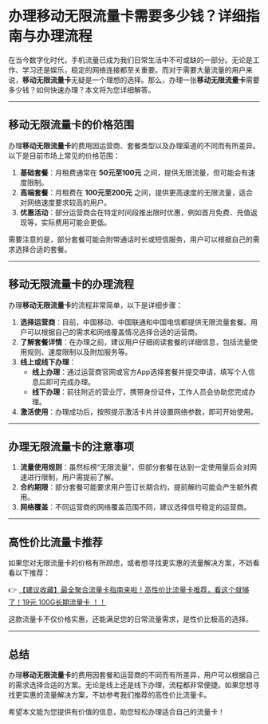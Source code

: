 # 办理移动无限流量卡需要多少钱？详细指南与办理流程

在当今数字化时代，手机流量已成为我们日常生活中不可或缺的一部分。无论是工作、学习还是娱乐，稳定的网络连接都至关重要。而对于需要大量流量的用户来说，**移动无限流量卡**无疑是一个理想的选择。那么，办理一张**移动无限流量卡**需要多少钱？如何快速办理？本文将为您详细解答。

---

## 移动无限流量卡的价格范围

办理**移动无限流量卡**的费用因运营商、套餐类型以及办理渠道的不同而有所差异。以下是目前市场上常见的价格范围：

1. **基础套餐**：月租费通常在 **50元至100元** 之间，提供无限流量，但可能会有速度限制。
2. **高端套餐**：月租费在 **100元至200元** 之间，提供更高速度的无限流量，适合对网络速度要求较高的用户。
3. **优惠活动**：部分运营商会在特定时间段推出限时优惠，例如首月免费、充值返现等，实际费用可能会更低。

需要注意的是，部分套餐可能会附带通话时长或短信服务，用户可以根据自己的需求选择合适的套餐。

---

## 移动无限流量卡的办理流程

办理**移动无限流量卡**的流程非常简单，以下是详细步骤：

1. **选择运营商**：目前，中国移动、中国联通和中国电信都提供无限流量套餐。用户可以根据自己的需求和网络覆盖情况选择合适的运营商。
2. **了解套餐详情**：在办理之前，建议用户仔细阅读套餐的详细信息，包括流量使用规则、速度限制以及附加服务等。
3. **线上或线下办理**：
   - **线上办理**：通过运营商官网或官方App选择套餐并提交申请，填写个人信息后即可完成办理。
   - **线下办理**：前往附近的营业厅，携带身份证件，工作人员会协助您完成办理。
4. **激活使用**：办理成功后，按照提示激活卡片并设置网络参数，即可开始使用。

---

## 办理无限流量卡的注意事项

1. **流量使用规则**：虽然标榜“无限流量”，但部分套餐在达到一定使用量后会对网速进行限制，用户需提前了解。
2. **合约期限**：部分套餐可能要求用户签订长期合约，提前解约可能会产生额外费用。
3. **网络覆盖**：不同运营商的网络覆盖范围不同，建议选择信号稳定的运营商。

---

## 高性价比流量卡推荐

如果您对无限流量卡的价格有所顾虑，或者想寻找更实惠的流量解决方案，不妨看看以下推荐：

👉 [【建议收藏】最全聚合流量卡指南来啦！高性价比流量卡推荐，看这个就够了！19元 100G长期流量卡 ！！](https://bit.ly/Liuliangka)

这款流量卡不仅价格实惠，还能满足您的日常流量需求，是性价比极高的选择。

---

## 总结

办理**移动无限流量卡**的费用因套餐和运营商的不同而有所差异，用户可以根据自己的需求选择合适的方案。无论是线上还是线下办理，流程都非常便捷。如果您想寻找更实惠的流量解决方案，不妨参考我们推荐的高性价比流量卡。

希望本文能为您提供有价值的信息，助您轻松办理适合自己的流量卡！